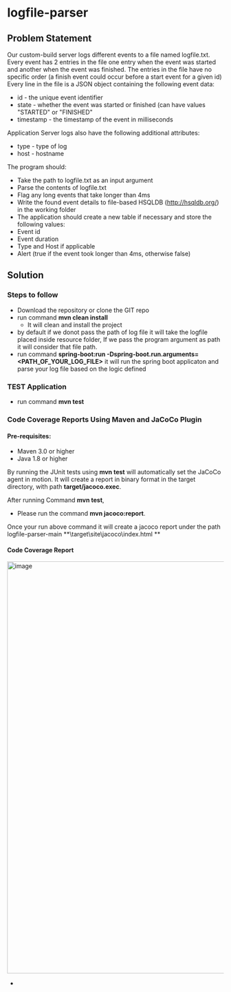 # logfile-parser
## Problem Statement
Our custom-build server logs different events to a file named logfile.txt. Every event has 2 entries in the file one entry when the event was started and another when the event was finished. The entries in the file have no specific order (a finish event could occur before a start event for a given id)
Every line in the file is a JSON object containing the following event data:
  - id - the unique event identifier
  - state - whether the event was started or finished (can have values "STARTED" or "FINISHED"
  - timestamp - the timestamp of the event in milliseconds

Application Server logs also have the following additional attributes:
  - type - type of log
  - host - hostname

The program should:
  - Take the path to logfile.txt as an input argument
  - Parse the contents of logfile.txt
  - Flag any long events that take longer than 4ms
  - Write the found event details to file-based HSQLDB (http://hsqldb.org/) in the working folder
  - The application should create a new table if necessary and store the following values: 
  - Event id
  - Event duration
  - Type and Host if applicable
  - Alert (true if the event took longer than 4ms, otherwise false)

## Solution
### Steps to follow 

- Download the repository or clone the GIT repo
- run command **mvn clean install**
    - It will clean and install the project
-  by default if we donot pass the path of log file it will take the logfile placed inside resource folder, If we pass the program argument as path it will consider that file path.
-  run command **spring-boot:run -Dspring-boot.run.arguments=<PATH_OF_YOUR_LOG_FILE>**  it will run the spring boot applicaton and parse your log file based on the logic defined

### TEST Application
- run command **mvn test**
### Code Coverage Reports Using Maven and JaCoCo Plugin
#### Pre-requisites:
- Maven 3.0 or higher
- Java 1.8 or higher

By running the JUnit tests using **mvn test** will automatically set the JaCoCo agent in motion. It will create a report in binary format in the target directory, with path **target/jacoco.exec**.

After running Command **mvn test**, 
- Please run the command **mvn jacoco:report**.

Once your run above command it will create a jacoco report under the path logfile-parser-main **\target\site\jacoco\index.html **

#### Code Coverage Report

<img width="955" alt="image" src="https://user-images.githubusercontent.com/27842538/169293090-b9af3941-6b97-46b7-8f3e-049e386c2817.png">




- 

